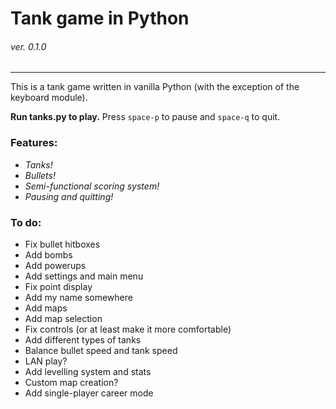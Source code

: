 # Tank game in Python
###### ver. 0.1.0
---
This is a tank game written in vanilla Python (with the exception of the keyboard module).

__Run tanks.py to play.__ Press `space-p` to pause and `space-q` to quit.

### Features:
 - _Tanks!_
 - _Bullets!_
 - _Semi-functional scoring system!_
 - _Pausing and quitting!_

### To do:
 - Fix bullet hitboxes
 - Add bombs
 - Add powerups
 - Add settings and main menu
 - Fix point display
 - Add my name somewhere
 - Add maps
 - Add map selection
 - Fix controls (or at least make it more comfortable)
 - Add different types of tanks
 - Balance bullet speed and tank speed
 - LAN play?
 - Add levelling system and stats
 - Custom map creation?
 - Add single-player career mode
